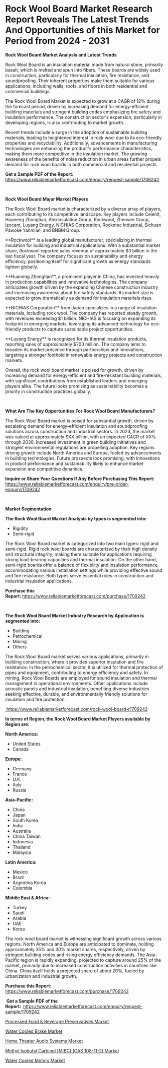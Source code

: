 <p><h1>Rock Wool Board Market Research Report Reveals The Latest Trends And Opportunities of this Market for Period from 2024 - 2031</h1></p><p><strong>Rock Wool Board Market Analysis and Latest Trends</strong></p>
<p><p>Rock Wool Board is an insulation material made from natural stone, primarily basalt, which is melted and spun into fibers. These boards are widely used in construction, particularly for thermal insulation, fire resistance, and soundproofing. Their inherent properties make them suitable for various applications, including walls, roofs, and floors in both residential and commercial buildings.</p><p>The Rock Wool Board Market is expected to grow at a CAGR of 12% during the forecast period, driven by increasing demand for energy-efficient building materials and stringent building codes emphasizing fire safety and insulation performance. The construction sector's expansion, particularly in developing regions, is also contributing to market growth. </p><p>Recent trends include a surge in the adoption of sustainable building materials, leading to heightened interest in rock wool due to its eco-friendly properties and recyclability. Additionally, advancements in manufacturing technologies are enhancing the product's performance characteristics, making them more competitive in the insulation market. The growing awareness of the benefits of noise reduction in urban areas further propels demand for rock wool boards in both commercial and residential projects.</p></p>
<p><strong>Get a Sample PDF of the Report:&nbsp;</strong> <a href="https://www.reliablemarketforecast.com/enquiry/request-sample/1709242?utm_campaign=1144&utm_medium=2&utm_source=Github&utm_content=ia&utm_term=21102024&utm_id=rock-wool-board">https://www.reliablemarketforecast.com/enquiry/request-sample/1709242</a></p>
<p>&nbsp;</p>
<p><strong>Rock Wool Board Major Market Players</strong></p>
<p><p>The Rock Wool Board market is characterized by a diverse array of players, each contributing to its competitive landscape. Key players include Celenit, Huaneng Zhongtian, Alexinsulation Group, Rockwool, Zhensen Group, Izocam, Luyang Energy, NICHIAS Corporation, Rockmec Industrial, Sichuan Pawoke Yanmian, and BNBM Group.</p><p>**Rockwool** is a leading global manufacturer, specializing in thermal insulation for building and industrial applications. With a substantial market share, Rockwool reported sales revenue of approximately $3 billion in the last fiscal year. The company focuses on sustainability and energy efficiency, positioning itself for significant growth as energy standards tighten globally.</p><p>**Huaneng Zhongtian**, a prominent player in China, has invested heavily in production capabilities and innovative technologies. The company anticipates growth driven by the expanding Chinese construction industry and increasing awareness about fire safety standards. Its market size is expected to grow dramatically as demand for insulation materials rises.</p><p>**NICHIAS Corporation** from Japan specializes in a range of insulation materials, including rock wool. The company has reported steady growth, with revenues exceeding $1 billion. NICHIAS is focusing on expanding its footprint in emerging markets, leveraging its advanced technology for eco-friendly products to capture sustainable project opportunities.</p><p>**Luyang Energy** is recognized for its thermal insulation products, reporting sales of approximately $700 million. The company aims to broaden its market presence through partnerships and innovations, targeting a stronger foothold in renewable energy projects and construction markets.</p><p>Overall, the rock wool board market is poised for growth, driven by increasing demand for energy-efficient and fire-resistant building materials, with significant contributions from established leaders and emerging players alike. The future looks promising as sustainability becomes a priority in construction practices globally.</p></p>
<p>&nbsp;</p>
<p><strong>What Are The Key Opportunities For Rock Wool Board Manufacturers?</strong></p>
<p><p>The Rock Wool Board market is poised for substantial growth, driven by escalating demand for energy-efficient insulation and soundproofing solutions across construction and industrial sectors. In 2023, the market was valued at approximately $XX billion, with an expected CAGR of XX% through 2030. Increased investment in green building initiatives and stringent environmental regulations are propelling adoption. Key regions driving growth include North America and Europe, fueled by advancements in building technologies. Future prospects look promising, with innovations in product performance and sustainability likely to enhance market expansion and competitive dynamics.</p></p>
<p><strong>Inquire or Share Your Questions If Any Before Purchasing This Report:</strong> <a href="https://www.reliablemarketforecast.com/enquiry/pre-order-enquiry/1709242?utm_campaign=1144&utm_medium=2&utm_source=Github&utm_content=ia&utm_term=21102024&utm_id=rock-wool-board">https://www.reliablemarketforecast.com/enquiry/pre-order-enquiry/1709242</a></p>
<p>&nbsp;</p>
<p><strong>Market Segmentation</strong></p>
<p><strong>The Rock Wool Board Market Analysis by types is segmented into:</strong></p>
<p><ul><li>Rigidity</li><li>Semi-rigid</li></ul></p>
<p><p>The Rock Wool Board market is categorized into two main types: rigid and semi-rigid. Rigid rock wool boards are characterized by their high density and structural integrity, making them suitable for applications requiring strong load-bearing capacities and thermal insulation. On the other hand, semi-rigid boards offer a balance of flexibility and insulation performance, accommodating various installation settings while providing effective sound and fire resistance. Both types serve essential roles in construction and industrial insulation applications.</p></p>
<p><strong>Purchase this Report:&nbsp;</strong><a href="https://www.reliablemarketforecast.com/purchase/1709242?utm_campaign=1144&utm_medium=2&utm_source=Github&utm_content=ia&utm_term=21102024&utm_id=rock-wool-board">https://www.reliablemarketforecast.com/purchase/1709242</a></p>
<p>&nbsp;</p>
<p><strong>The Rock Wool Board Market Industry Research by Application is segmented into:</strong></p>
<p><ul><li>Building</li><li>Petrochemical</li><li>Mining</li><li>Others</li></ul></p>
<p><p>The Rock Wool Board market serves various applications, primarily in building construction, where it provides superior insulation and fire resistance. In the petrochemical sector, it is utilized for thermal protection of pipes and equipment, contributing to energy efficiency and safety. In mining, Rock Wool Boards are employed for sound insulation and thermal management in operational environments. Other applications include acoustic panels and industrial insulation, benefiting diverse industries seeking effective, durable, and environmentally friendly solutions for insulation and fire protection.</p></p>
<p><a href="https://www.reliablemarketforecast.com/rock-wool-board-r1709242?utm_campaign=1144&utm_medium=2&utm_source=Github&utm_content=ia&utm_term=21102024&utm_id=rock-wool-board">&nbsp;https://www.reliablemarketforecast.com/rock-wool-board-r1709242</a></p>
<p><strong>In terms of Region, the Rock Wool Board Market Players available by Region are:</strong></p>
<p>
    <p> <strong> North America: </strong>
        <ul>
            <li>United States</li>
            <li>Canada</li>
        </ul>
        </p> 
    <p> <strong> Europe: </strong>
        <ul>
            <li>Germany</li>
            <li>France</li>
            <li>U.K.</li>
            <li>Italy</li>
            <li>Russia</li>
        </ul>
        </p> 
    <p> <strong> Asia-Pacific: </strong>
        <ul>
            <li>China</li>
            <li>Japan</li>
            <li>South Korea</li>
            <li>India</li>
            <li>Australia</li>
            <li>China Taiwan</li>
            <li>Indonesia</li>
            <li>Thailand</li>
            <li>Malaysia</li>
        </ul>
        </p> 
    <p> <strong> Latin America: </strong>
        <ul>
            <li>Mexico</li>
            <li>Brazil</li>
            <li>Argentina Korea</li>
            <li>Colombia</li>
        </ul>
        </p> 
    <p> <strong> Middle East & Africa: </strong>
        <ul>
            <li>Turkey</li>
            <li>Saudi</li>
            <li>Arabia</li>
            <li>UAE</li>
            <li>Korea</li>
        </ul>
    </p>
    </p>
<p><p>The rock wool board market is witnessing significant growth across various regions. North America and Europe are anticipated to dominate, holding approximately 35% and 30% market shares, respectively, driven by stringent building codes and rising energy efficiency demands. The Asia-Pacific region is rapidly expanding, projected to capture around 25% of the market, primarily due to increased construction activities in countries like China. China itself holds a projected share of about 20%, fueled by urbanization and industrial growth.</p></p>
<p><strong>Purchase this Report: </strong><a href="https://www.reliablemarketforecast.com/purchase/1709242?utm_campaign=1144&utm_medium=2&utm_source=Github&utm_content=ia&utm_term=21102024&utm_id=rock-wool-board">https://www.reliablemarketforecast.com/purchase/1709242</a></p>
<p>&nbsp;<strong>Get a Sample PDF of the Report:&nbsp;&nbsp;</strong><a href="https://www.reliablemarketforecast.com/enquiry/request-sample/1709242?utm_campaign=1144&utm_medium=2&utm_source=Github&utm_content=ia&utm_term=21102024&utm_id=rock-wool-board">https://www.reliablemarketforecast.com/enquiry/request-sample/1709242</a></p>
<p><strong></strong></p>
<p><p><a href="https://github.com/sharitatri97/Market-Research-Report-List-1/blob/main/processed-food-beverage-preservatives-market.md?utm_campaign=1144&utm_medium=2&utm_source=Github&utm_content=ia&utm_term=21102024&utm_id=rock-wool-board">Processed Food & Beverage Preservatives Market</a></p><p><a href="https://issuu.com/reportprime-2/docs/water-cooled-brake-market-size-2030_fd94aa8e68d8db?utm_campaign=1144&utm_medium=2&utm_source=Github&utm_content=ia&utm_term=21102024&utm_id=rock-wool-board">Water Cooled Brake Market</a></p><p><a href="https://www.linkedin.com/pulse/home-theater-audio-systems-market-overview-global-trends-future-1gpuf?utm_campaign=1144&utm_medium=2&utm_source=Github&utm_content=ia&utm_term=21102024&utm_id=rock-wool-board">Home Theater Audio Systems Market</a></p><p><a href="https://github.com/wendisyqf/Market-Research-Report-List-1/blob/main/methyl-isobutyl-carbinol-mibc-cas-108-11-2-market.md?utm_campaign=1144&utm_medium=2&utm_source=Github&utm_content=ia&utm_term=21102024&utm_id=rock-wool-board">Methyl Isobutyl Carbinol (MIBC) (CAS 108-11-2) Market</a></p><p><a href="https://issuu.com/reportprime-2/docs/water-cooled-motors-market-size-203_cc36fc095b1fc3?utm_campaign=1144&utm_medium=2&utm_source=Github&utm_content=ia&utm_term=21102024&utm_id=rock-wool-board">Water Cooled Motors Market</a></p></p>
